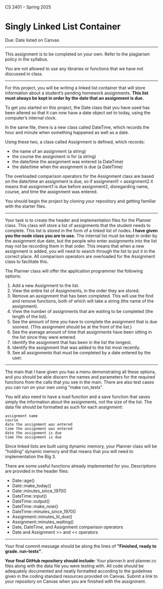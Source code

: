 CS 2401 – Spring 2025  
# Singly Linked List Container  
Due:  Date listed on Canvas
***  
This assignment is to be completed on your own. Refer to the plagiarism policy in the syllabus.  

You are not allowed to use any libraries or functions that we have not discussed in class.  
***  

For this project, you will be writing a linked list container that will store information about a student’s pending homework assignments. **This list must always be kept in order by the date that an assignment is due.**  

To get you started on this project, the Date class that you have used has been altered so that it can now have a date object set to today, using the computer’s internal clock.  

In the same file, there is a new class called DateTime, which records the hour and minute when something happened as well as a date.  

Using these two, a class called Assignment is defined, which records:  
* the name of an assignment (a string)  
* the course the assignment is for (a string)  
* the date/time the assignment was entered (a DateTime)  
* the date/time when the assignment is due (a DateTime)  

The overloaded comparison operators for the Assignment class are based on the date/time an assignment is due, so if assignment1 < assignment2 it means that assignment1 is due before assignment2, disregarding name, course, and time the assignment was entered.  

You should begin the project by cloning your repository and getting familiar with the starter files.  

***  
  
Your task is to create the header and implementation files for the Planner class. This class will store a list of assignments that the student needs to complete. This list is stored in the form of a linked list of nodes. **I have given you the node class you are to use.** The internal list must be kept in order by the assignment due date, but the people who enter assignments into the list may not be recording them in that order. This means that when a new assignment is added, you will need to search through the list to put it in the correct place. All comparison operators are overloaded for the Assignment class to facilitate this.  

The Planner class will offer the application programmer the following options:
1.	Add a new Assignment to the list.  
2.	View the entire list of Assignments, in the order they are stored.  
3.	Remove an assignment that has been completed. This will use the find and remove functions, both of which will take a string (the name of the assignment).  
4.	View the number of assignments that are waiting to be completed (the length of the list).  
5.	See the amount of time you have to complete the assignment that is due soonest. (This assignment should be at the front of the list.)  
6.	See the average amount of time that assignments have been sitting in the list since they were entered.  
7.	Identify the assignment that has been in the list the longest.  
8.	Identify the assignment that was added to the list most recently.  
9.	See all assignments that must be completed by a date entered by the user.  

***  

The main that I have given you has a menu demonstrating all these options, and you should be able discern the names and parameters for the required functions from the calls that you see in the main. There are also test cases you can run on your own using "make run_tests".  

You will also need to have a load function and a save function that saves simply the information about the assignments, not the size of the list. The data file should be formatted as such for each assignment:

```
assignment name
course
date the assignment was entered
time the assignment was entered
date the assignment is due
time the assignment is due
```
 
Since linked lists are built using dynamic memory, your Planner class will be “holding” dynamic memory and that means that you will need to implementation the Big 3.  

There are some useful functions already implemented for you. Descriptions are provided in the header files:  
* Date::age()  
* Date::make_today()  
* Date::minutes_since_1970()  
* DateTime::input()
* DateTime::output()
* DateTime::make_now()  
* DateTime::minutes_since_1970()  
* Assignment::minutes_til_due()  
* Assignment::minutes_waiting()  
* Date, DateTime, and Assignment comparison operators
* Date and Assignment >> and << operators  

***  

Your final commit message should be along the lines of **"Finished, ready to grade. run-tests"**.  

**Your final GitHub repository should include:** Your planner.h and planner.cc files along with the data file you were testing with. All code should be adequately documented and neatly formatted according to the guidelines given in the coding standard resources provided on Canvas. Submit a link to your repository on Canvas when you are finished with the assignment.